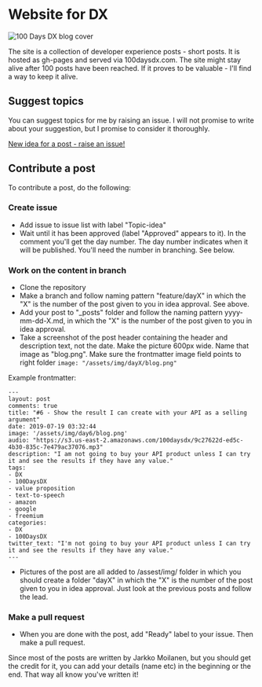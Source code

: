 # Website for DX

![100 Days DX blog cover](https://raw.githubusercontent.com/kyyberi/100daysofDX/gh-pages/assets/img/blog.png)

The site is a collection of developer experience posts - short posts. It is hosted as gh-pages and served via 100daysdx.com. The site might stay alive after 100 posts have been reached. If it proves to be valuable - I'll find a way to keep it alive. 

## Suggest topics 

You can suggest topics for me by raising an issue. I will not promise to write about your suggestion, but I promise to consider it thoroughly. 

[New idea for a post - raise an issue!](https://github.com/kyyberi/100daysofDX/issues/new)


## Contribute a post

To contribute a post, do the following:

### Create issue

- Add issue to issue list with label "Topic-idea"
- Wait until it has been approved (label "Approved" appears to it). In the comment you'll get the day number. The day number indicates when it will be published. You'll need the number in branching. See below. 

### Work on the content in branch

- Clone the repository
- Make a branch and follow naming pattern "feature/dayX" in which the "X" is the number of the post given to you in idea approval. See above. 
- Add your post to "_posts" folder and follow the naming pattern yyyy-mm-dd-X.md, in which the "X" is the number of the post given to you in idea approval. 
- Take a screenshot of the post header containing the header and description text, not the date. Make the picture 600px wide. Name that image as "blog.png". Make sure the frontmatter image field points to right folder ```image: "/assets/img/dayX/blog.png"```

Example frontmatter:

```
---
layout: post
comments: true
title: "#6 - Show the result I can create with your API as a selling argument"
date: 2019-07-19 03:32:44
image: '/assets/img/day6/blog.png'
audio: "https://s3.us-east-2.amazonaws.com/100daysdx/9c27622d-ed5c-4b30-835c-7e479ac37076.mp3"
description: "I am not going to buy your API product unless I can try it and see the results if they have any value."
tags:
- DX 
- 100DaysDX
- value proposition
- text-to-speech
- amazon
- google
- freemium
categories:
- DX
- 100DaysDX
twitter_text: "I'm not going to buy your API product unless I can try it and see the results if they have any value."
---
```

- Pictures of the post are all added to /assest/img/ folder in which you should create a folder "dayX" in which the "X" is the number of the post given to you in idea approval. Just look at the previous posts and follow the lead. 

### Make a pull request 

- When you are done with the post, add "Ready" label to your issue. Then make a pull request. 

Since most of the posts are written by Jarkko Moilanen, but you should get the credit for it, you can add your details (name etc) in the beginning or the end. That way all know you've written it!  
